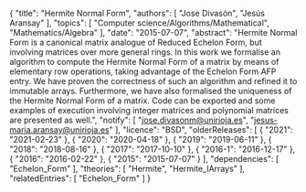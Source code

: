 {
    "title": "Hermite Normal Form",
    "authors": [
        "Jose Divasón",
        "Jesús Aransay"
    ],
    "topics": [
        "Computer science/Algorithms/Mathematical",
        "Mathematics/Algebra"
    ],
    "date": "2015-07-07",
    "abstract": "Hermite Normal Form is a canonical matrix analogue of Reduced Echelon Form, but involving matrices over more general rings. In this work we formalise an algorithm to compute the Hermite Normal Form of a matrix by means of elementary row operations, taking advantage of the Echelon Form AFP entry. We have proven the correctness of such an algorithm and refined it to immutable arrays. Furthermore, we have also formalised the uniqueness of the Hermite Normal Form of a matrix. Code can be exported and some examples of execution involving integer matrices and polynomial matrices are presented as well.",
    "notify": [
        "jose.divasonm@unirioja.es",
        "jesus-maria.aransay@unirioja.es"
    ],
    "licence": "BSD",
    "olderReleases": [
        {
            "2021": "2021-02-23"
        },
        {
            "2020": "2020-04-18"
        },
        {
            "2019": "2019-06-11"
        },
        {
            "2018": "2018-08-16"
        },
        {
            "2017": "2017-10-10"
        },
        {
            "2016-1": "2016-12-17"
        },
        {
            "2016": "2016-02-22"
        },
        {
            "2015": "2015-07-07"
        }
    ],
    "dependencies": [
        "Echelon_Form"
    ],
    "theories": [
        "Hermite",
        "Hermite_IArrays"
    ],
    "relatedEntries": [
        "Echelon_Form"
    ]
}